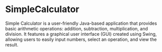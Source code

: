 # SimpleCalculator
Simple Calculator is a user-friendly Java-based application that provides basic arithmetic operations: addition, subtraction, multiplication, and division. It features a graphical user interface (GUI) created using Swing, allowing users to easily input numbers, select an operation, and view the result.
